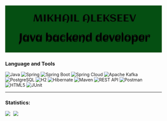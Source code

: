 ![Header](https://github.com/GomerRus/gomerRus/blob/main/assets/Label1.jpg)

### Language and Tools

![Java](https://img.shields.io/badge/Java-D2691E?style=for-the-badge&logo=java&logoColor=white)
![Spring](https://img.shields.io/badge/Spring-green?style=for-the-badge&logo=spring&logoColor=white)
![Spring Boot](https://img.shields.io/badge/Spring%20Boot-green?style=for-the-badge&logo=springboot&logoColor=white)
![Spring Cloud](https://img.shields.io/badge/Spring%20Cloud-green?style=for-the-badge&logo=springcloud&logoColor=white)
![Apache Kafka](https://img.shields.io/badge/Apache%20Kafka-black?style=for-the-badge&logo=apachekafka&logoColor=white)
![PostgreSQL](https://img.shields.io/badge/PostgreSQL-6A5ACD?style=for-the-badge&logo=PostgreSQL&logoColor=white)
![H2](https://img.shields.io/badge/H2-blue?style=for-the-badge&logo=h2database&logoColor=white)
![Hibernate](https://img.shields.io/badge/Hibernate-00FFFF?style=for-the-badge&logo=hibernate&logoColor=blue)
![Maven](https://img.shields.io/badge/Maven-FFFF00?style=for-the-badge&logo=apachemaven&logoColor=red)
![REST API](https://img.shields.io/badge/REST%20API-8B008B?style=for-the-badge)
![Postman](https://img.shields.io/badge/Postman-orange?style=for-the-badge&logo=postman&logoColor=red)
![HTML5](https://img.shields.io/badge/html5-%23E34F26.svg?style=for-the-badge&logo=html5&logoColor=white)
![JUnit](https://img.shields.io/badge/JUnit-orange?style=for-the-badge&logo=junit&logoColor=white)

---

### Statistics:

<div>
<a href="https://github-readme-stats.vercel.app/api?username=GomerRus&hide=contribs&show_icons=true">
  <img  align="left" height="130" style="margin-right: 10px" src="https://github-readme-stats.vercel.app/api?username=GomerRus&hide=contribs&show_icons=true" />
</a>
<a href="https://github-readme-stats.vercel.app/api/top-langs/?username=GomerRus&layout=compact">
  <img align="left" height="130" src="https://github-readme-stats.vercel.app/api/top-langs/?username=GomerRus&layout=compact" />
</a>
</div>


